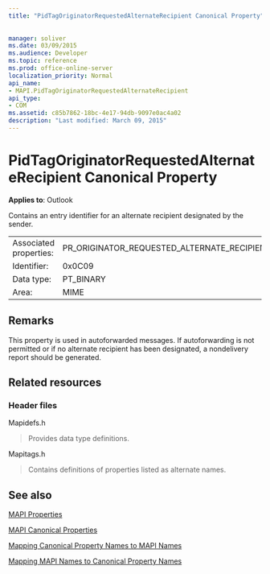 ```yaml
---
title: "PidTagOriginatorRequestedAlternateRecipient Canonical Property"
 
 
manager: soliver
ms.date: 03/09/2015
ms.audience: Developer
ms.topic: reference
ms.prod: office-online-server
localization_priority: Normal
api_name:
- MAPI.PidTagOriginatorRequestedAlternateRecipient
api_type:
- COM
ms.assetid: c85b7862-18bc-4e17-94db-9097e0ac4a02
description: "Last modified: March 09, 2015"
---
```


# PidTagOriginatorRequestedAlternateRecipient Canonical Property

  
  
**Applies to**: Outlook 
  
Contains an entry identifier for an alternate recipient designated by the sender.
  
|||
|:-----|:-----|
|Associated properties:  <br/> |PR_ORIGINATOR_REQUESTED_ALTERNATE_RECIPIENT  <br/> |
|Identifier:  <br/> |0x0C09  <br/> |
|Data type:  <br/> |PT_BINARY  <br/> |
|Area:  <br/> |MIME  <br/> |
   
## Remarks

This property is used in autoforwarded messages. If autoforwarding is not permitted or if no alternate recipient has been designated, a nondelivery report should be generated.
  
## Related resources

### Header files

Mapidefs.h
  
> Provides data type definitions.
    
Mapitags.h
  
> Contains definitions of properties listed as alternate names.
    
## See also



[MAPI Properties](mapi-properties.md)
  
[MAPI Canonical Properties](mapi-canonical-properties.md)
  
[Mapping Canonical Property Names to MAPI Names](mapping-canonical-property-names-to-mapi-names.md)
  
[Mapping MAPI Names to Canonical Property Names](mapping-mapi-names-to-canonical-property-names.md)

